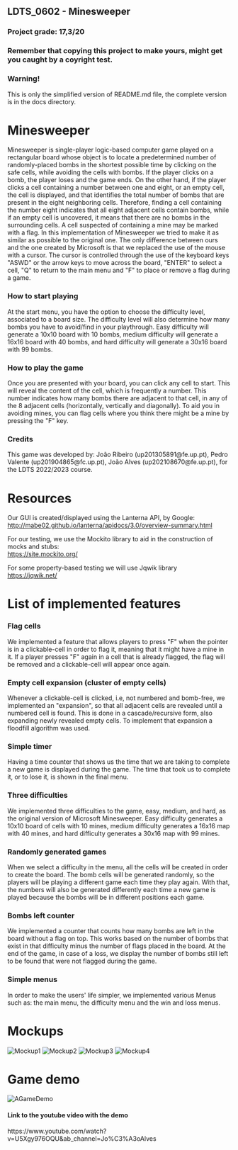 ## LDTS_0602 - Minesweeper

<h3>Project grade: 17,3/20</h3>
<h3>Remember that copying this project to make yours, might get you caught by a coyright test.</h3>


<h3> Warning! </h3> 
This is only the simplified version of README.md file, the complete version is in the docs directory.

<h1>Minesweeper </h1>
  Minesweeper is single-player logic-based computer game played on a rectangular board whose object is to locate a predetermined
number of randomly-placed bombs in the shortest possible time by clicking on the safe cells, while avoiding the cells with bombs.
If the player clicks on a bomb, the player loses and the game ends. On the other hand, if the player clicks a cell 
containing a number between one and eight, or an empty cell, the cell is displayed, and that identifies the total number of bombs
that are present in the eight neighboring cells. Therefore, finding a cell containing the number eight indicates that
all eight adjacent cells contain bombs, while if an empty cell is uncovered, it means that there are no bombs in the surrounding cells. 
A cell suspected of containing a mine may be marked with a flag. In this implementation of Minesweeper we tried to make it as
similar as possible to the original one. The only difference between ours and the one created by Microsoft is that we replaced the use
of the mouse with a cursor. The cursor is controlled through the use of the keyboard keys "ASWD" or the arrow keys to 
move across the board, "ENTER" to select a cell, "Q" to return to the main menu and "F" to place or remove a flag during a game.

<h3>How to start playing</h3>

At the start menu, you have the option to choose the difficulty level, associated to a board size. The difficulty level will
also determine how many bombs you have to avoid/find in your playthrough. Easy difficulty will generate a 10x10 board with 10 bombs,
medium difficulty will generate a 16x16 board with 40 bombs, and hard difficulty will generate a 30x16 board with 99 bombs.

<h3>How to play the game</h3>

Once you are presented with your board, you can click any cell to start. This will reveal the content of the cell,
which is frequently a number. This number indicates how many bombs there are adjacent to that cell, in any of the 8
adjacent cells (horizontally, vertically and diagonally).
To aid you in avoiding mines, you can flag cells where you think there might be a mine by pressing the "F" key.

<h3> Credits </h3>
This game was developed by: João Ribeiro (up201305891@fe.up.pt), Pedro Valente (up201904865@fc.up.pt), João Alves (up202108670@fe.up.pt), 
for the LDTS 2022/2023 course.

# Resources

Our GUI is created/displayed using the Lanterna API, by Google:<br>
http://mabe02.github.io/lanterna/apidocs/3.0/overview-summary.html <br>

For our testing, we use the Mockito library to aid in the construction of mocks and stubs:<br>
https://site.mockito.org/ <br>

For some property-based testing we will use Jqwik library<br>
https://jqwik.net/ <br>

# List of implemented features

<h3>Flag cells</h3>
We implemented a feature that allows players to press "F" when the pointer is in a clickable-cell in order to flag it,
meaning that it might have a mine in it. If a player presses "F" again in a cell that is already flagged, the flag will
be removed and a clickable-cell will appear once again.

<h3>Empty cell expansion (cluster of empty cells)</h3>
Whenever a clickable-cell is clicked, i.e, not numbered and bomb-free, we implemented an "expansion", so that all
adjacent cells are revealed until a numbered cell is found. This is done in a cascade/recursive form, also
expanding newly revealed empty cells. To implement that expansion a floodfill algorithm was used.

<h3>Simple timer</h3>
Having a time counter that shows us the time that we are taking to complete a new game is displayed during the game. The time that
took us to complete it, or to lose it, is shown in the final menu.

<h3>Three difficulties</h3>
We implemented three difficulties to the game, easy, medium, and hard, as the original version of Microsoft
Minesweeper. Easy difficulty generates a 10x10 board of cells with 10 mines, medium difficulty generates a
16x16 map with 40 mines, and hard difficulty generates a 30x16 map with 99 mines.

<h3>Randomly generated games</h3>
When we select a difficulty in the menu, all the cells will be created in order to create the board. The bomb cells will
be generated randomly, so the players will be playing a different game each time they play again. With that, the numbers will
also be generated differently each time a new game is played because the bombs will be in different positions each game.

<h3>Bombs left counter</h3>
We implemented a counter that counts how many bombs are left in the board without a flag on top. This works based on the
number of bombs that exist in that difficulty minus the number of flags placed in the board. At the end of the game, in case
of a loss, we display the number of bombs still left to be found that were not flagged during the game.

<h3>Simple menus</h3>
In order to make the users' life simpler, we implemented various Menus such as: the main menu, the difficulty menu and
the win and loss menus.

# Mockups

![Mockup1](https://user-images.githubusercontent.com/92686905/209131084-3c30c3a1-42c8-4d09-bed4-90faa2c25837.png)
![Mockup2](https://user-images.githubusercontent.com/92686905/209131086-30441f1f-3cbd-4385-9da0-a66bdc9882e0.png)
![Mockup3](https://user-images.githubusercontent.com/92686905/209131087-a87f5328-aecb-429c-b13c-c671f3ea860a.png)
![Mockup4](https://user-images.githubusercontent.com/92686905/209131089-cf1fb305-fe31-4f8e-b9be-29f482e7c7fd.png)

# Game demo
![AGameDemo](https://user-images.githubusercontent.com/92686905/209138723-d9fd50a1-e087-4395-9f9a-43bbe6d2136a.gif)
<h4>Link to the youtube vídeo with the demo</h4>
https://www.youtube.com/watch?v=U5Xgy976OQU&ab_channel=Jo%C3%A3oAlves
